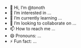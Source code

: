 - 👋 Hi, I’m @tonoth
- 👀 I’m interested in ...
- 🌱 I’m currently learning ...
- 💞️ I’m looking to collaborate on ...
- 📫 How to reach me ...
- 😄 Pronouns: ...
- ⚡ Fun fact: ...

<!---
tonoth/tonoth is a ✨ special ✨ repository because its `README.md` (this file) appears on your GitHub profile.
You can click the Preview link to take a look at your changes.
--->
